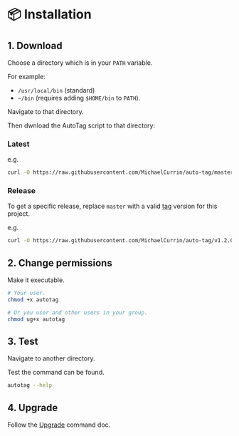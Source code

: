 # 📦 Installation


## 1. Download

Choose a directory which is in your `PATH` variable.

For example:

- `/usr/local/bin` (standard)
- `~/bin` (requires adding `$HOME/bin` to `PATH`).

Navigate to that directory.

Then dwnload the AutoTag script to that directory:

### Latest

e.g.

```sh
curl -O https://raw.githubusercontent.com/MichaelCurrin/auto-tag/master/autotag
```

### Release

To get a specific release, replace `master` with a valid [tag](https://github.com/MichaelCurrin/auto-tag/tags) version for this project.

e.g.

```sh
curl -O https://raw.githubusercontent.com/MichaelCurrin/auto-tag/v1.2.0/autotag
```


## 2. Change permissions

Make it executable.

```sh
# Your user.
chmod +x autotag

# Or you user and other users in your group.
chmod ug+x autotag
```


## 3. Test

Navigate to another directory.

Test the command can be found.

```sh
autotag --help
```


## 4. Upgrade

Follow the [Upgrade](upgrade) command doc.
